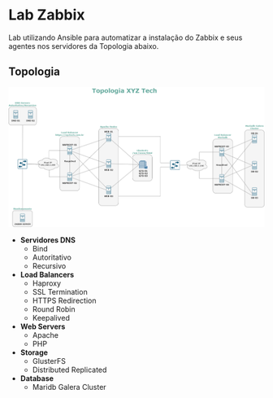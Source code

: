 Lab Zabbix
=========

Lab utilizando Ansible para automatizar a instalação do Zabbix e seus agentes nos servidores da Topologia abaixo.

Topologia
------------

![Topologia](images/topo.png)

* **Servidores DNS**
    * Bind
    * Autoritativo
    * Recursivo
* **Load Balancers**
    * Haproxy
    * SSL Termination
    * HTTPS Redirection
    * Round Robin
    * Keepalived
* **Web Servers**
    * Apache
    * PHP
* **Storage**
    * GlusterFS
    * Distributed Replicated
* **Database**
    * Maridb Galera Cluster
